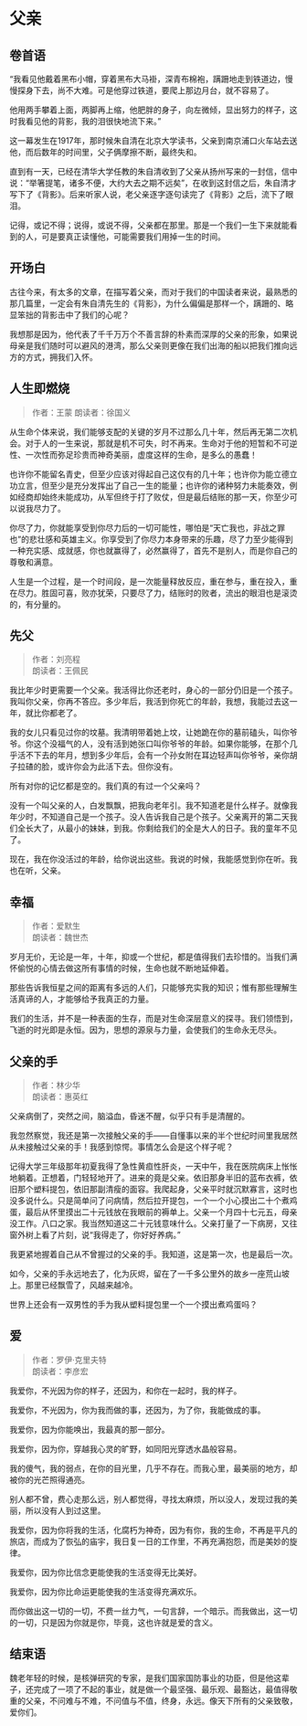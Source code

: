 # 父亲

## 卷首语

“我看见他戴着黑布小帽，穿着黑布大马褂，深青布棉袍，蹒跚地走到铁道边，慢慢探身下去，尚不大难。可是他穿过铁道，要爬上那边月台，就不容易了。

他用两手攀着上面，两脚再上缩，他肥胖的身子，向左微倾，显出努力的样子，这时我看见他的背影，我的泪很快地流下来。”

这一幕发生在1917年，那时候朱自清在北京大学读书，父亲到南京浦口火车站去送他，而后数年的时间里，父子俩摩擦不断，最终失和。

直到有一天，已经在清华大学任教的朱自清收到了父亲从扬州写来的一封信，信中说：“举箸提笔，诸多不便，大约大去之期不远矣”，在收到这封信之后，朱自清才写下了《背影》。后来听家人说，老父亲逐字逐句读完了《背影》之后，流下了眼泪。

记得，或记不得；说得，或说不得，父亲都在那里。那是一个我们一生下来就能看到的人，可是要真正读懂他，可能需要我们用掉一生的时间。

## 开场白

古往今来，有太多的文章，在描写着父亲，而对于我们的中国读者来说，最熟悉的那几篇里，一定会有朱自清先生的《背影》，为什么偏偏是那样一个，蹒跚的、略显笨拙的背影击中了我们的心呢？

我想那是因为，他代表了千千万万个不善言辞的朴素而深厚的父亲的形象，如果说母亲是我们随时可以避风的港湾，那么父亲则更像在我们出海的船以把我们推向远方的方式，拥我们入怀。

## 人生即燃烧

> 作者：王蒙	
> 朗读者：徐国义	

从生命个体来说，我们能够支配的关键的岁月不过那么几十年，然后再无第二次机会。对于人的一生来说，那就是机不可失，时不再来。生命对于他的短暂和不可逆性、一次性而弥足珍贵而神奇美丽，虚度这样的生命，是多么的愚蠢！

也许你不能留名青史，但至少应该对得起自己这仅有的几十年；也许你为能立德立功立言，但至少是充分发挥出了自己一生的能量；也许你的诸种努力未能奏效，例如经商却始终未能成功，从军但终于打了败仗，但是最后结账的那一天，你至少可以说我尽力了。

你尽了力，你就能享受到你尽力后的一切可能性，哪怕是“天亡我也，非战之罪也”的悲壮感和英雄主义。你享受到了你尽力本身带来的乐趣，尽了力至少能得到一种充实感、成就感，你也就赢得了，必然赢得了，首先不是别人，而是你自己的尊敬和满意。

人生是一个过程，是一个时间段，是一次能量释放反应，重在参与，重在投入，重在尽力。胜固可喜，败亦犹荣，只要尽了力，结账时的败者，流出的眼泪也是滚烫的，有分量的。

## 先父

> 作者：刘亮程	
> 朗读者：王佩民	

我比年少时更需要一个父亲。我活得比你还老时，身心的一部分仍旧是一个孩子。我叫你父亲，你再不答应。多少年后，我活到你死亡的年龄，我想，我能过去这一年，就比你都老了。

我的女儿只看见过你的坟墓。我清明带着她上坟，让她跪在你的墓前磕头，叫你爷爷。你这个没福气的人，没有活到她张口叫你爷爷的年龄。如果你能够，在那个几乎活不下去的年月，想到多少年后，会有一个孙女附在耳边轻声叫你爷爷，亲你胡子拉碴的脸，或许你会为此活下去。但你没有。

所有对你的记忆都是空的。我们真的有过一个父亲吗？

没有一个叫父亲的人，白发飘飘，把我向老年引。我不知道老是什么样子。就像我年少时，不知道自己是一个孩子。没人告诉我自己是个孩子。父亲离开的第二天我们全长大了，从最小的妹妹，到我。你剩给我们的全是大人的日子。我的童年不见了。

现在，我在你没活过的年龄，给你说出这些。我说的时候，我能感觉到你在听。我也在听，父亲。

## 幸福

> 作者：爱默生	
> 朗读者：魏世杰	

岁月无价，无论是一年，十年，抑或一个世纪，都是值得我们去珍惜的。当我们满怀偷悦的心情去做这所有事情的时候，生命也就不断地延伸着。

那些告诉我恒星之间的距离有多远的人们，只能够充实我的知识；惟有那些理解生活真谛的人，才能够给予我真正的力量。

我们的生活，并不是一种表面的生存，而是对生命深层意义的探寻。我们领悟到，飞逝的时光即是永恒。因为，思想的源泉与力量，会使我们的生命永无尽头。

## 父亲的手

> 作者：林少华	
> 朗读者：惠英红	

父亲病倒了，突然之间，脑溢血，昏迷不醒，似乎只有手是清醒的。

我忽然察觉，我还是第一次接触父亲的手——自懂事以来的半个世纪时间里我居然从未接触过父亲的手！我感到惊愕。事情怎么会是这个样子呢？

记得大学三年级那年初夏我得了急性黄疸性肝炎，一天中午，我在医院病床上怅怅地躺着。正想着，门轻轻地开了。进来的竟是父亲。依旧那身半旧的蓝布衣裤，依旧那个塑料提包，依旧那副清瘦的面容。我爬起身，父亲平时就沉默寡言，这时也没多说什么。只是简单问了问病情，然后拉开提包，一个一个小心摸出二十个煮鸡蛋，最后从怀里摸出二十元钱放在我眼前的褥单上。父亲一个月四十七元五，母亲没工作。八口之家。我当然知道这二十元钱意味什么。父亲打量了一下病房，又往窗外树上看了片刻，说“我得走了，你好好养病。”

我更紧地握着自己从不曾握过的父亲的手。我知道，这是第一次，也是最后一次。

如今，父亲的手永远地去了，化为灰烬，留在了一千多公里外的故乡一座荒山坡上。那里已经飘雪了，风越来越冷。

世界上还会有一双男性的手为我从塑料提包里一个一个摸出煮鸡蛋吗？

## 爱

> 作者：罗伊·克里夫特	
> 朗读者：李彦宏	

我爱你，不光因为你的样子，还因为，和你在一起时，我的样子。

我爱你，不光因为，你为我而做的事，还因为，为了你，我能做成的事。

我爱你，因为你能唤出，我最真的那一部分。

我爱你，因为你，穿越我心灵的旷野，如同阳光穿透水晶般容易。

我的傻气，我的弱点，在你的目光里，几乎不存在。而我心里，最美丽的地方，却被你的光芒照得通亮。

别人都不曾，费心走那么远，别人都觉得，寻找太麻烦，所以没人，发现过我的美丽，所以没有人到过这里。

我爱你，因为你将我的生活，化腐朽为神奇，因为有你，我的生命，不再是平凡的旅店，而成为了恢弘的庙宇，我日复一日的工作里，不再充满抱怨，而是美妙的旋律。

我爱你，因为你比信念更能使我的生活变得无比美好。

我爱你，因为你比命运更能使我的生活变得充满欢乐。

而你做出这一切的一切，不费一丝力气，一句言辞，一个暗示。而我做出，这一切的一切，只是因为你就是你，毕竟，这也许就是爱的含义。

## 结束语

魏老年轻的时候，是核弹研究的专家，是我们国家国防事业的功臣，但是他这辈子，还完成了一项了不起的事业，就是做一个最坚强、最乐观、最豁达，最值得敬重的父亲，不问难与不难，不问值与不值，终身，永远。像天下所有的父亲致敬，爱你们。

